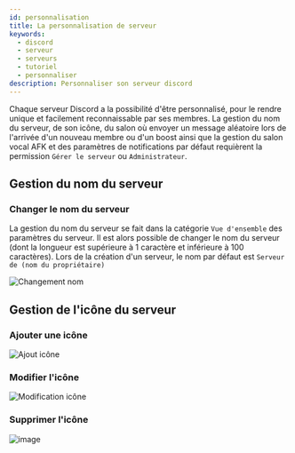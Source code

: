 ```yaml
---
id: personnalisation
title: La personnalisation de serveur
keywords:
  - discord
  - serveur
  - serveurs
  - tutoriel
  - personnaliser
description: Personnaliser son serveur discord
---
```

Chaque serveur Discord a la possibilité d'être personnalisé, pour le rendre unique et facilement reconnaissable par ses membres. La gestion du nom du serveur, de son icône, du salon où envoyer un message aléatoire lors de l'arrivée d'un nouveau membre ou d'un boost ainsi que la gestion du salon vocal AFK et des paramètres de notifications par défaut requièrent la permission `Gérer le serveur` ou `Administrateur`.

## Gestion du nom du serveur

### Changer le nom du serveur

La gestion du nom du serveur se fait dans la catégorie `Vue d'ensemble` des paramètres du serveur. Il est alors possible de changer le nom du serveur (dont la longueur est supérieure à 1 caractère et inférieure à 100 caractères). Lors de la création d'un serveur, le nom par défaut est `Serveur de (nom du propriétaire)`

![Changement nom](https://user-images.githubusercontent.com/70655051/128035587-b0f2f2f3-deb6-4a1d-b55a-8e750da087a5.gif)

## Gestion de l'icône du serveur

### Ajouter une icône

![Ajout icône](https://user-images.githubusercontent.com/70655051/128039321-afea64cc-71bd-46ab-ad96-714de2d19652.png)

### Modifier l'icône
![Modification icône](https://user-images.githubusercontent.com/70655051/128039690-6a67a6c8-59b8-4255-8b5b-cde0f2042118.png)

### Supprimer l'icône
![image](https://user-images.githubusercontent.com/70655051/128040006-b88d0f3a-bcab-459e-9303-3c4d7bb1fb33.png)

